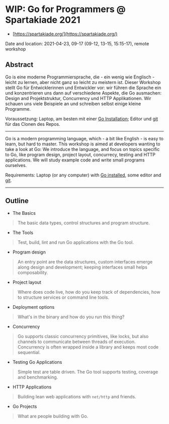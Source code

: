 # WIP: Go for Programmers @ Spartakiade 2021

* [https://spartakiade.org/](https://spartakiade.org/)

Date and location: 2021-04-23, 09-17 (09-12, 13-15, 15:15-17), remote workshop

## Abstract

Go is eine moderne Programmiersprache, die - ein wenig wie Englisch - leicht zu
lernen, aber nicht ganz so leicht zu meistern ist. Dieser Workshop stellt Go
für Entwicklerinnen und Entwickler vor: wir führen die Sprache ein und
konzentrieren uns dann auf verschiedene Aspekte, die Go ausmachen: Design and
Projektstruktur, Concurrency und HTTP Applikationen. Wir schauen uns viele
Beispiele an und schreiben selbst einige kleine Programme.

Voraussetzung: Laptop, am besten mit einer [Go
Installation](https://golang.org/doc/install); Editor und
[git](https://git-scm.com/) für das Clonen des Repos.

----

Go is a modern programming language, which - a bit like English - is easy to
learn, but hard to master. This workshop is aimed at developers wanting to
take a look at Go: We introduce the language, and focus on topics specific to
Go, like program design, project layout, concurrecy, testing and HTTP
applications. We will study example code and write small programs ourselves.

Requirements: Laptop (or any computer) with [Go
installed](https://golang.org/doc/install), some editor and
[git](https://git-scm.com/).

----

## Outline

* The Basics

> The basic data types, control structures and program structure.

* The Tools

> Test, build, lint and run Go applications with the Go tool.

* Program design

> An entry point are the data structures, custom interfaces emerge along design
and development; keeping interfaces small helps composability.

* Project layout

> Where does code live, how do you keep track of dependencies, how to structure
services or command line tools.

* Deployment options

> What's in the binary and how do you run this thing?

* Concurrency

> Go supports classic concurrency primitives, like locks, but also channels to
communicate between threads of execution. Concurrency is often wrapped inside a
library and keeps most code sequential.

* Testing Go Applications

> Simple test are table driven. The Go tool supports testing, coverage and benchmarking.

* HTTP Applications

> Building lean web applications with `net/http` and friends.

* Go Projects

> What are people building with Go.
